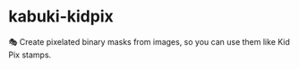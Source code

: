 # kabuki-kidpix

🎭 Create pixelated binary masks from images, so you can use them like Kid Pix stamps.